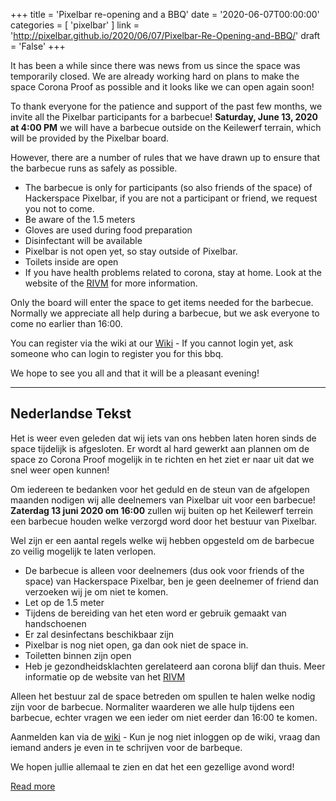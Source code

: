 +++
title = 'Pixelbar re-opening and a BBQ'
date = '2020-06-07T00:00:00'
categories = [ 
 'pixelbar' 
] 
link = 'http://pixelbar.github.io/2020/06/07/Pixelbar-Re-Opening-and-BBQ/'
draft = 'False'
+++

<p>It has been a while since there was news from us since the space was temporarily closed. We are already working hard on plans to make the space Corona Proof as possible and it looks like we can open again soon!</p>

<p>To thank everyone for the patience and support of the past few months, we invite all the Pixelbar participants for a barbecue! <strong>Saturday, June 13, 2020 at 4:00 PM</strong> we will have a barbecue outside on the Keilewerf terrain, which will be provided by the Pixelbar board.</p>

<p>However, there are a number of rules that we have drawn up to ensure that the barbecue runs as safely as possible.</p>
<ul>
  <li>The barbecue is only for participants (so also friends of the space) of Hackerspace Pixelbar, if you are not a participant or friend, we request you not to come.</li>
  <li>Be aware of the 1.5 meters</li>
  <li>Gloves are used during food preparation</li>
  <li>Disinfectant will be available</li>
  <li>Pixelbar is not open yet, so stay outside of Pixelbar.</li>
  <li>Toilets inside are open</li>
  <li>If you have health problems related to corona, stay at home. Look at the website of the <a href="https://www.rivm.nl/coronavirus-covid-19">RIVM</a> for more information.</li>
</ul>

<p>Only the board will enter the space to get items needed for the barbecue.
Normally we appreciate all help during a barbecue, but we ask everyone to come no earlier than 16:00.</p>

<p>You can register via the wiki at our <a href="https://wiki.pixelbar.nl/index.php/Projects:2020:Participants_BBQ">Wiki</a> - If you cannot login yet, ask someone who can login to register you for this bbq.</p>

<p>We hope to see you all and that it will be a pleasant evening!</p>

<hr />
<h2>Nederlandse Tekst</h2>

<p>Het is weer even geleden dat wij iets van ons hebben laten horen sinds de space tijdelijk is afgesloten. Er wordt al hard gewerkt aan plannen om de space zo Corona Proof mogelijk in te richten en het ziet er naar uit dat we snel weer open kunnen!</p>

<p>Om iedereen te bedanken voor het geduld en de steun van de afgelopen maanden nodigen wij alle deelnemers van Pixelbar uit voor een barbecue! <strong>Zaterdag 13 juni 2020 om 16:00</strong> zullen wij buiten op het Keilewerf terrein een barbecue houden welke verzorgd word door het bestuur van Pixelbar.</p>

<p>Wel zijn er een aantal regels welke wij hebben opgesteld om de barbecue zo veilig mogelijk te laten verlopen.</p>
<ul>
  <li>De barbecue is alleen voor deelnemers (dus ook voor friends of the space) van Hackerspace Pixelbar, ben je geen deelnemer of friend dan verzoeken wij je om niet te komen.</li>
  <li>Let op de 1.5 meter</li>
  <li>Tijdens de bereiding van het eten word er gebruik gemaakt van handschoenen</li>
  <li>Er zal desinfectans beschikbaar zijn</li>
  <li>Pixelbar is nog niet open, ga dan ook niet de space in.</li>
  <li>Toiletten binnen zijn open</li>
  <li>Heb je gezondheidsklachten gerelateerd aan corona blijf dan thuis. Meer informatie op de website van het <a href="https://www.rivm.nl/coronavirus-covid-19">RIVM</a></li>
</ul>

<p>Alleen het bestuur zal de space betreden om spullen te halen welke nodig zijn voor de barbecue. 
Normaliter waarderen we alle hulp tijdens een barbecue, echter vragen we een ieder om niet eerder dan 16:00 te komen.</p>

<p>Aanmelden kan via de <a href="https://wiki.pixelbar.nl/index.php/Projects:2020:Participants_BBQ">wiki</a> - Kun je nog niet inloggen op de wiki, vraag dan iemand anders je even in te schrijven voor de barbeque.</p>

<p>We hopen jullie allemaal te zien en dat het een gezellige avond word!</p>

[Read more](http://pixelbar.github.io/2020/06/07/Pixelbar-Re-Opening-and-BBQ/)